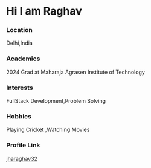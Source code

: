 # Hi I am Raghav 

### Location

Delhi,India

### Academics

2024 Grad at Maharaja Agrasen Institute of Technology

### Interests

FullStack Development,Problem Solving

### Hobbies

Playing Cricket ,Watching Movies



### Profile Link

[jharaghav32](https://github.com/jharaghav32)